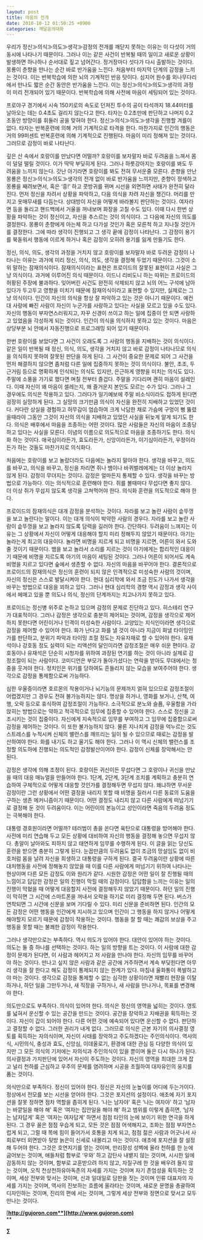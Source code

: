 ```yaml
---
layout: post
title: 마음의 전개
date: 2010-10-12 01:50:25 +0900
categories: 깨달음의대화
---
```

우리가 정신≫의식≫의도≫생각≫감정의 전개를 깨닫지 못하는 이유는 이 다섯이 거의 동시에 나타나기 때문이다. 그러나 이는 같은 사건이 반복될 때의 일이고 새로운 상황이 발생하면 하나하나 순서대로 짚고 넘어간다. 정거장마다 섯다가 다시 출발하는 것이다. 몽룡이 춘향을 만나는 순간 바로 반가움을 느낀다. 처음부터 마지막 단계의 감정을 느끼는 것이다. 이는 반복학습에 의한 뇌의 기계적인 반응 탓이다. 심지어 원수를 외나무다리에서 만나도 짧은 순간 동안은 반가움을 느낀다. 이는 정신≫의식≫의도≫생각의 과정이 미리 전개되어 있기 때문이다. 반복학습에 의해 사전에 마음이 세팅되어 있는 것이다. 



프로야구 경기에서 시속 150키로의 속도로 던져진 투수의 공이 타석까지 18.44미터를 날아오는 데는 0.4초도 걸리지 않는다고 한다. 타자는 0.2초만에 판단하고 나머지 0.2초동안 방망이를 휘둘러 공을 맞혀야 한다. 정신≫의식≫의도≫생각을 진행할 겨를이 없다. 타자는 반복훈련에 의해 거의 기계적으로 타격을 한다. 마찬가지로 인간의 행동은 거의 99퍼센트 반복훈련에 의해 기계적으로 진행된다. 마음이 미리 정해져 있는 것이다. 그러므로 감정이 바로 나타난다.



깊은 산 속에서 호랑이를 만났다면 어떨까? 호랑이를 보자말자 바로 두려움을 느껴서 몸이 덜덜 떨릴 것이다. 이가 딱딱 부딪히게 된다. 그러나 하룻강아지는 호랑이를 봐도 두려움을 느끼지 않는다. 갓난 아기라면 호랑이를 봐도 전혀 무서운줄 모른다. 춘향을 만난 몽룡은 정신≫의식≫의도≫생각의 전개 없이 바로 반가움을 느끼지만, 춘향이 정색하고 몽룡을 째려보면서, 혹은 ‘흥!’ 하고 콧방귀를 뀌며 시선을 외면하면 사태가 완전히 달라진다. 먼저 정신을 차려서 상황을 파악하고, 다음 의식을 차려 자신을 챙긴다. 머리를 만지고 옷매무새를 다듬는다. 상대방이 자신을 어떻게 바라볼지 판단하는 것이다. 여자라면 등을 돌리고 핸드백에서 거울을 꺼내보며 화장을 고칠 수도 있다. 이때 다시 한번 상황을 파악하는 것이 정신이고, 자신을 추스르는 것이 의식이다. 그 다음에 자신의 의도를 결정한다. 몽룡이 춘향에게 아는체 하고 다가설 것인가 혹은 모른척 하고 지나칠 것인가를 결정한다. 그에 따라 생각이 진행되고 그 생각 끝에 감정이 나타난다. 그 감정이 용기를 북돋워서 행동에 이르게 하거나 혹은 감정이 오히려 용기를 잃게 만들기도 한다. 



정신, 의식, 의도, 생각의 과정을 거치지 않고 호랑이를 보자말자 바로 두려운 감정이 나타나는 이유는 과거에 미리 정신, 의식, 의도, 생각을 결정해 두었기 때문이다. 그것이 소위 말하는 잠재의식이다. 잠재의식이라는 표현은 프로이드의 잘못된 표현이고 사실은 그냥 의식이다. 과거에 이루어진 의식 때문이다. 이드니 리비도니 하는 따위는 프로이드의 허황된 주장에 불과하다. 잊어버린 사건도 완전히 삭제되지 않고 뇌의 어느 구석에 남아있다가 두고두고 영향을 미치기 때문에 잠재의식이라고 표현할 수 있지만, 실제로는 그냥 의식이다. 인간이 자신의 의식을 항상 잘 파악하고 있는 것은 아니기 때문이다. 예컨대 사랑에 빠진 사람이 자신이 누군가를 사랑하고 있다는 사실을 모르고 있을 수도 있다. 자신의 행동이 부자연스러워지고, 자꾸 신경이 쓰이고 하는 일에 집중이 안 되면 사랑하고 있었음을 각성하게 되는 것이다. 인간이 의식을 의식하지 못하고 있는 것이다. 마음은 상당부분 뇌 안에서 자동진행으로 프로그래밍 되어 있기 때문이다. 



한번 호랑이를 보았다면 그 사건이 오래도록 그 사람의 행동을 지배하는 것이 의식이다. 같은 일이 반복될 때 정신, 의식, 의도, 생각을 거치지 않고 바로 감정이 나타나므로 의식을 의식하지 못하여 잘못된 판단을 하게 된다. 그 사건이 중요한 문제로 되어 그 사건을 먼저 해결하지 않으면 좀처럼 다른 일에 집중하지 못하는 것이 의식이다. 불안, 초조, 두근거림 등으로 명확하게 인식되는 의식도 있지만, 은근하게 영향을 미치는 의식도 있다. 주말에 소풍을 가기로 했다면 며칠 전부터 즐겁다. 주말을 기다리며 괜히 마음이 설레인다. 이때 자신이 왜 마음이 셀레는지, 왜 즐거운지 본인도 모르는 수가 있다. 그러나 그 경우에도 의식은 작용하고 있다. 그러다가 일기예보에 주말 비소식이라도 접하게 된다면 굉장히 실망하게 된다. 그 실망의 크기만큼 의식이 자신을 완전히 지배하고 있었던 것이다. 커다란 상실을 경험하고 허무감이 엄습하여 크게 낙담한 채로 가슴에 구멍이 뻥 뚫렸을때라야 그동안 그것이 자신의 의식을 지배하고 있었던 사실을 뒤늦게 알게 되기도 한다. 의식은 배후에서 마음을 조종하는 어떤 것이다. 많은 사람들은 자신의 마음이 조종당하고 있다는 사실을 모른다. 이념의 이름으로 의도적으로 마음을 조종하기도 한다. 의식화 하는 것이다. 애국심이라든가, 효도라든가, 신앙이라든가, 이기심이라든가, 우정이라든가 하는 것들도 마찬가지로 의식화다. 



처음에는 호랑이를 보고 놀랐더라도 다음에는 놀라지 말아야 한다. 생각을 바꾸고, 의도를 바꾸고, 의식을 바꾸고, 정신을 차리면 쥐나 뱀이나 바퀴벌레에게는 더 이상 놀라지 않게 된다. 감정이 무뎌지는 것이다. 감정은 얼마든지 통제할 수 있다. 생각을 바꾸는 방법으로 가능하다. 이는 의식적으로 훈련해야 한다. 쥐를 볼때마다 무섭다면 좋지 않다. 더 이상 쥐가 무섭지 않도록 생각을 고쳐먹어야 한다. 의식화 훈련을 의도적으로 해야 한다.



프로이드의 잠재의식은 대개 감정을 분석하는 것이다. 자라를 보고 놀란 사람이 솥뚜껑을 보고 놀란다는 말이다. 이는 대개 의식이 박약한 사람의 경우다. 자라를 보고 놀란 사람이 솥뚜껑을 보고 놀라지 않도록 담력을 길러야 한다. 간단하다. 두려움이 느껴지는 이유는 그 상황에서 자신이 어떻게 대응해야 할지 미리 정해두지 않았기 때문이다. 아기는 놀라는게 최고의 대응이다. 놀라면 비명을 지르게 되고 비명을 지르면, 어른이 와서 도와줄 것이기 때문이다. 뱀을 보고 놀라서 소리를 지르는 것이 아기에게는 합리적인 대응이기 때문에 비명을 지르도록 아기의 마음이 세팅된 것이다. 그러나 어른이 되어서도 계속 비명을 지르고 있다면 숲에서 생존할 수 없다. 자신의 마음을 바꾸어야 한다. 결론적으로 프로이드의 잠재의식은 정신의 훈련이 되지 않은 인격적으로 미성숙한 사람의 것이며, 자신의 정신은 스스로 발달시켜야 한다. 현대 심리학에 와서 조금 진도가 나가서 생각을 바꾸는 방법으로 대응을 꾀하고 있다. 그러나 현대 심리학의 경향 역시 감정과 생각 사이에서 헤매고 있을 뿐 의도나 의식, 정신의 단계까지는 치고나가지 못하고 있다. 



프로이드는 정신병 위주로 논하고 있으며 감정의 문제로 진단하고 있다. 히스테리 연구가 대표적이다. 그러나 감정은 생각으로 충분히 제어되는 것이며, 감정을 생각으로 제어하지 못한다면 어린이거나 인격이 미성숙한 사람이다. 교양있는 지식인이라면 생각으로 감정을 제어할 수 있어야 한다. 화가 난다고 화를 낼 것이 아니라 지금이 화낼 타이밍인가를 판단하고, 분위기 파악과 타이밍 조절 정도는 자유자재로 할 수 있어야 한다. 유재석이나 강호동 정도 실력이 되는 리액션의 달인이라면 감정조절은 매우 쉬운 편이다. 강호동이나 유재석은 단순히 시청자를 위하여 과장된 연기를 하는 것이 아니라 실제로 감정조절이 되는 사람이다. 코미디언은 부모가 돌아가셨다는 연락을 받아도 무대에서는 청중을 웃겨야 한다. 정치인은 위기를 당하여도 흔들리지 않는 모습을 보여주어야 한다. 생각으로 감정을 통제함으로써 가능하다. 



심한 우울증이라면 호르몬의 작용이거나 뇌기능의 문제까지 얽혀 있으므로 감정조절이 어렵겠지만 그 경우도 전혀 불가능하지는 않다. 명상을 하거나, 영화를 보거나, 산책, 여행, 오락 등으로 휴식하여 감정조절이 가능하다. 소극적으로 분노와 슬픔, 우울함을 가라앉히는 방법으로는 약하고 적극적으로 임무에 집중할 수 있어야 한다. 스스로 정신을 고조시키는 것이 집중이다. 자신에게 지속적으로 임무를 부여하고 그 임무에 집중함으로써 감정을 제어하는 것이다. 이 또한 불가능하지 않다. 물론 지나치게 감정을 억누르는 것도 스트레스를 누적시켜 신체의 밸런스를 깨뜨리는 일이 될 수 있으므로 때로는 감정을 발산하여야 한다. 화를 내기도 하고 울기도 해야 한다. 그러나 이 역시 신체의 밸런스를 조정할 의도하에 진행되는 의도적인 감정발산이어야 한다. 감정이 신체를 장악해서는 안 된다.



감정은 생각에 의해 조정이 된다. 호랑이든 귀신이든 무섭다면 그 호랑이나 귀신을 만났을 때의 대응 매뉴얼을 만들어야 한다. 1단계, 2단계, 3단계 조치를 계획하고 충분히 연습하여 구체적으로 어떻게 대응할 것인가를 결정해두면 무섭지 않다. 왜냐하면 무서운 감정이란 그런 상황에서 어떤 결정을 내리지 못할 때 비명을 질러서 다른 동료의 도움을 구하는 생존 메커니즘이기 때문이다. 어떤 결정도 내리지 않고 다른 사람에게 떠넘기기로 결정해 둔 것이 두려움이다. 이는 어린이의 본능이고 성인이라면 죽음의 두려움 정도는 극복해야 한다. 



대통령 경호원이라면 어떨까? 테러범이 총을 쏜다면 육탄으로 대통령을 방어해야 한다. 사전에 미리 연습해 두고 모든 상황에 대비하여 자신의 행동을 결정해 놓으면 무섭지 않다. 총알이 날아와도 피하지 않고 태연하게 임무를 수행하게 된다. 이 글을 읽는 당신도 훈련을 받으면 충분히 그렇게 된다. 눈꼽만큼의 두려움도 없이 조금의 망설임도 없이 비호처럼 몸을 날려 자신을 희생하고 대통령을 구하게 된다. 결국 두려움이란 상황에 따른 대처행동을 사전에 정해놓지 않았을 때 이를 다른 사람에게 떠넘기기 위하여 나타나는 현상이며 다른 모든 감정도 이와 원리가 같다. 시원한 감정은 어떤 일이 잘 진행될 때의 느낌이고 답답한 감정은 일의 진행이 막힐 때의 감정이다. 답답함을 느끼는 이유는 일의 진행이 막혔을 때 어떻게 대응할지 사전에 결정해두지 않았기 때문이다. 하던 일의 진행이 막히면 그 시간에 스마트폰을 꺼내서 오락을 하기로 미리 결정해 두면 된다. 버스가 연착되면 그 시간에 신문을 보며 기다릴 수 있다. 미리 신문을 준비하면 된다. 인간의 모든 감정은 어떤 행동을 인간에게 지시하고 있으며 인간이 그 행동을 하지 않거나 어떻게 해야할지 모르기 때문에 감정이 작용하는 것이다. 행동을 잘 할 때는 쾌감의 보상을 주고 행동을 못할 때는 불쾌한 감정이 작용한다. 



그러나 생각만으로는 부족하다. 역시 의도가 있어야 한다. 대안이 있어야 하는 것이다. 의도는 둘 중 하나를 선택하는 것이다. 하는 일의 방향을 트는 것이다. 이 사람에 대한 감정이 문제가 된다면, 이 사람과 헤어지고 저 사람을 만나야 한다. 자신의 임무를 바꾸어야 하는 것이다. 만나고 싶지 않은 사람과 같은 공간에 거주하면서 계속 부딪힌다면 아무리 생각을 잘 한다고 해도 감정이 통제되지 않는 한계가 있다. 마침내 울화통이 폭발하고야 마는 것이다. 생각으로 감정을 통제할 수 없는 심각한 상황이라면 재빨리 현장을 이탈하거나, 하던 일을 그만두거나, 새 직장을 구하거나, 새 사람을 만나거나, 목표를 변경해야 한다. 



의도만으로도 부족하다. 의식이 있어야 한다. 의식은 정신의 영역을 넓히는 것이다. 영토를 넓혀서 운신할 수 있는 공간을 만드는 것이다. 공간을 장악하고 지배권을 획득하는 것이다. 자신이 갑이 되어야 한다. 다른 어떤 것에 예속되어 있다면 운신할 수 없다. 판단하고 결정할 수 없다. 그러한 권리가 내게 없다. 그러므로 의식은 근본 자기의 의사결정 영토를 획득하는 자의식이며, 자신이 사태를 장악하고 주도하겠다는 주인의식이다. 역사의식, 시민의식, 충성과 효도, 신앙심, 이데올로기, 환경에 대한 관심 등 다양한 의식이 있지만 그 모든 의식의 기저에는 자의식과 주인의식이 있을 뿐이며 둘은 다시 하나가 된다. 의사결정과 가치판단에 있어서 자신이 주도하는 것이다. 자신의 영역을 최대한 크게 잡고 널리 천하를 근심하고 우주의 문제를 염려하며 시공을 초월하여 대자유인의 웅지를 품는 것이다. 



의식만으로 부족하다. 정신이 있어야 한다. 정신은 자신의 눈높이를 어디에 두는가이다. 정상에서 전모를 보는 시선을 얻어야 한다. 그것은 포지션의 설정이다. 애초에 자기 포지션을 잘못 정하면 점차 역할을 좁히게 된다. ‘나는 남자야’ 혹은 ‘나는 여자야’ 하고 ‘남자는 바깥일을 해야 해’ 혹은 ‘여자는 집안일을 해야 해’ 하고 범위를 이렇게 좁히면, ‘남자는 남자답게’ 혹은 ‘여자는 여자답게’ 하면서 점점 타인의 눈에 보이기 위한 연극을 하게 된다. 그 경우 꼴은 점점 우습게 되고, 모든 것은 점점 어색해지고, 조화는 점점 부자연스럽게 되고, 그럴 때 목에 힘이 들어가서 호통을 치게 되고, 점점 젊은 사람과 어긋나서 사회로부터 외면받아 뒷방 늙은이 신세로 내몰리고 마는 것이다. 애초에 포지션을 잘 설정해 두어야 한다. 그것은 호연지기를 얻는 것이며, 만리장성 성벽에 올라 천하를 한 눈에 굽어보는 것이며, 애들처럼 함부로 ‘우와’ 하고 감탄사 내뱉지 않는 것이며, 시시한 일에 감동하지 않는 것이며, 함부로 교훈받으려 하지 않고, 자질구레 한 것을 배우려 들지 않는 것이며, 오직 천상천하유아독존의 자세를 가지는 것이며 자기 존엄성을 획득하는 것이며, 세상 전부와 맞서는 것이며, 신과 일대일로 담판을 짓는 것이며 인류 대표자의 자세를 가지는 것이며, 역사의 진보하는 흐름에 올라타는 것이며, 새로운 문명을 총괄하여 디자인하는 것이며, 진리의 편에 서는 것이며, 그렇게 세상 전부와 정면으로 맞서고 모두 만나는 것이다. 









[**http://gujoron.com**](http://www.gujoron.com)**  
** 

**∑**